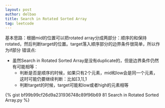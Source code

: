 ```yaml
---
layout: post
author: delbao
title: Search in Rotated Sorted Array 
tag: leetcode
---
```


基本思路：根据mid的位置可以把rotated array分成两部分：顺序的和保持rotated，然后判断target的位置。target落入顺序部分的边界条件很简单，所以作为if部分
错误点:
 
- 虽然Search in Rotated Sorted Array是没有duplicate的，但是边界条件仍然有可能相等：
    - 判断是否是顺序的时候，如果只有2个元素，mid和low会是同一个元素，这时可能仍要继续判断：比如[3,1],1
    - 判断target的时候，target可能和low或者high的元素相等
 
 {% gist bf99b99cf26d9a231936748c89f96b69 81 Search in Rotated Sorted Array.py %}
